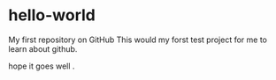 # hello-world
My first repository on GitHub
This would my forst test project for me to learn about github.

hope it goes well .
